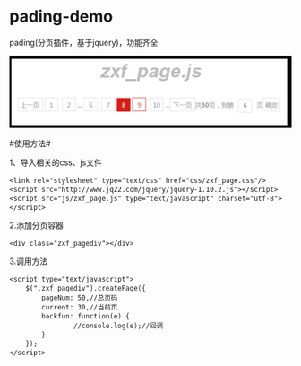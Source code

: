 # pading-demo
pading(分页插件，基于jquery)，功能齐全


<img src="img/1.png" />


#使用方法#


1、导入相关的css、js文件
```
<link rel="stylesheet" type="text/css" href="css/zxf_page.css"/>
<script src="http://www.jq22.com/jquery/jquery-1.10.2.js"></script>
<script src="js/zxf_page.js" type="text/javascript" charset="utf-8"></script>
```


2.添加分页容器
```
<div class="zxf_pagediv"></div>

```

3.调用方法
```
<script type="text/javascript">
    $(".zxf_pagediv").createPage({
        pageNum: 50,//总页码
        current: 30,//当前页
        backfun: function(e) {
                //console.log(e);//回调
        }
    });
</script>

```
